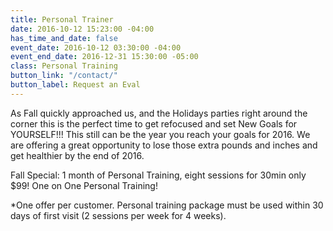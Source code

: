 ```yaml
---
title: Personal Trainer
date: 2016-10-12 15:23:00 -04:00
has_time_and_date: false
event_date: 2016-10-12 03:30:00 -04:00
event_end_date: 2016-12-31 15:30:00 -05:00
class: Personal Training
button_link: "/contact/"
button_label: Request an Eval
---
```


As Fall quickly approached us, and the Holidays parties right around the corner this is the perfect time to get refocused and set New Goals for YOURSELF!!! This still can be the year you reach your goals for 2016. We are offering a great opportunity to lose those extra pounds and inches and get healthier by the end of 2016.

Fall Special: 1 month of Personal Training, eight sessions for  30min only $99! One on One Personal Training!

*One offer per customer. Personal training package must be used within 30 days of first visit (2 sessions per week for 4 weeks).

